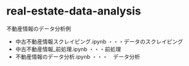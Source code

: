 # real-estate-data-analysis
不動産情報のデータ分析例

- 中古不動産情報スクレイピング.ipynb   ・・・データのスクレイピング 
- 中古不動産情報_前処理.ipynb  ・・・前処理
- 不動産情報のデータ分析.ipynb ・・・　データ分析

